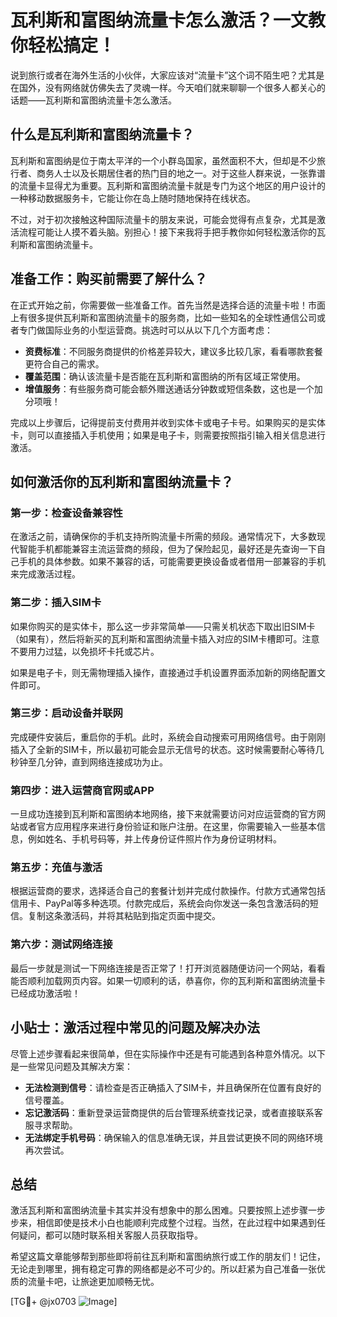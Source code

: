 # 瓦利斯和富图纳流量卡怎么激活？一文教你轻松搞定！

说到旅行或者在海外生活的小伙伴，大家应该对“流量卡”这个词不陌生吧？尤其是在国外，没有网络就仿佛失去了灵魂一样。今天咱们就来聊聊一个很多人都关心的话题——瓦利斯和富图纳流量卡怎么激活。

## 什么是瓦利斯和富图纳流量卡？

瓦利斯和富图纳是位于南太平洋的一个小群岛国家，虽然面积不大，但却是不少旅行者、商务人士以及长期居住者的热门目的地之一。对于这些人群来说，一张靠谱的流量卡显得尤为重要。瓦利斯和富图纳流量卡就是专门为这个地区的用户设计的一种移动数据服务卡，它能让你在岛上随时随地保持在线状态。

不过，对于初次接触这种国际流量卡的朋友来说，可能会觉得有点复杂，尤其是激活流程可能让人摸不着头脑。别担心！接下来我将手把手教你如何轻松激活你的瓦利斯和富图纳流量卡。

## 准备工作：购买前需要了解什么？

在正式开始之前，你需要做一些准备工作。首先当然是选择合适的流量卡啦！市面上有很多提供瓦利斯和富图纳流量卡的服务商，比如一些知名的全球性通信公司或者专门做国际业务的小型运营商。挑选时可以从以下几个方面考虑：

- **资费标准**：不同服务商提供的价格差异较大，建议多比较几家，看看哪款套餐更符合自己的需求。
- **覆盖范围**：确认该流量卡是否能在瓦利斯和富图纳的所有区域正常使用。
- **增值服务**：有些服务商可能会额外赠送通话分钟数或短信条数，这也是一个加分项哦！

完成以上步骤后，记得提前支付费用并收到实体卡或电子卡号。如果购买的是实体卡，则可以直接插入手机使用；如果是电子卡，则需要按照指引输入相关信息进行激活。

## 如何激活你的瓦利斯和富图纳流量卡？

### 第一步：检查设备兼容性

在激活之前，请确保你的手机支持所购流量卡所需的频段。通常情况下，大多数现代智能手机都能兼容主流运营商的频段，但为了保险起见，最好还是先查询一下自己手机的具体参数。如果不兼容的话，可能需要更换设备或者借用一部兼容的手机来完成激活过程。

### 第二步：插入SIM卡

如果你购买的是实体卡，那么这一步非常简单——只需关机状态下取出旧SIM卡（如果有），然后将新买的瓦利斯和富图纳流量卡插入对应的SIM卡槽即可。注意不要用力过猛，以免损坏卡托或芯片。

如果是电子卡，则无需物理插入操作，直接通过手机设置界面添加新的网络配置文件即可。

### 第三步：启动设备并联网

完成硬件安装后，重启你的手机。此时，系统会自动搜索可用网络信号。由于刚刚插入了全新的SIM卡，所以最初可能会显示无信号的状态。这时候需要耐心等待几秒钟至几分钟，直到网络连接成功为止。

### 第四步：进入运营商官网或APP

一旦成功连接到瓦利斯和富图纳本地网络，接下来就需要访问对应运营商的官方网站或者官方应用程序来进行身份验证和账户注册。在这里，你需要输入一些基本信息，例如姓名、手机号码等，并上传身份证件照片作为身份证明材料。

### 第五步：充值与激活

根据运营商的要求，选择适合自己的套餐计划并完成付款操作。付款方式通常包括信用卡、PayPal等多种选项。付款完成后，系统会向你发送一条包含激活码的短信。复制这条激活码，并将其粘贴到指定页面中提交。

### 第六步：测试网络连接

最后一步就是测试一下网络连接是否正常了！打开浏览器随便访问一个网站，看看能否顺利加载网页内容。如果一切顺利的话，恭喜你，你的瓦利斯和富图纳流量卡已经成功激活啦！

## 小贴士：激活过程中常见的问题及解决办法

尽管上述步骤看起来很简单，但在实际操作中还是有可能遇到各种意外情况。以下是一些常见问题及其解决方案：

- **无法检测到信号**：请检查是否正确插入了SIM卡，并且确保所在位置有良好的信号覆盖。
- **忘记激活码**：重新登录运营商提供的后台管理系统查找记录，或者直接联系客服寻求帮助。
- **无法绑定手机号码**：确保输入的信息准确无误，并且尝试更换不同的网络环境再次尝试。

## 总结

激活瓦利斯和富图纳流量卡其实并没有想象中的那么困难。只要按照上述步骤一步步来，相信即使是技术小白也能顺利完成整个过程。当然，在此过程中如果遇到任何疑问，都可以随时联系相关客服人员获取指导。

希望这篇文章能够帮到那些即将前往瓦利斯和富图纳旅行或工作的朋友们！记住，无论走到哪里，拥有稳定可靠的网络都是必不可少的。所以赶紧为自己准备一张优质的流量卡吧，让旅途更加顺畅无忧。

[TG💪+ @jx0703 ![Image](https://github.com/user-attachments/assets/dbca1d08-cadb-493c-b0ec-ad6f7a83f270)]